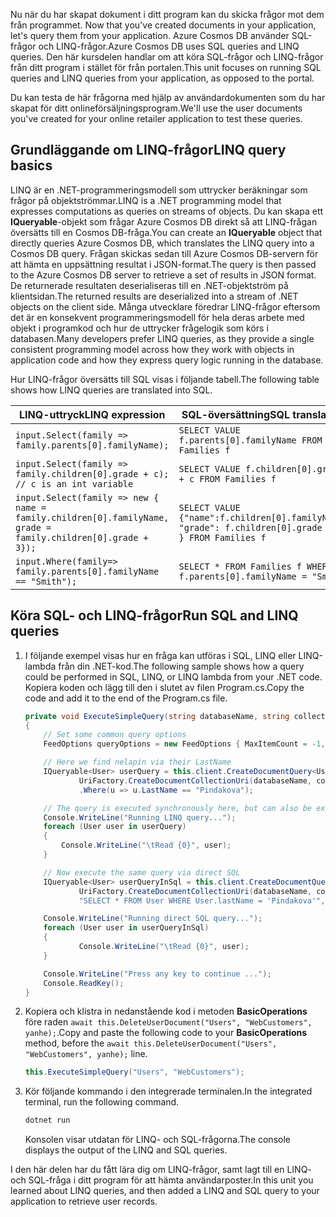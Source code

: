 <span data-ttu-id="54e02-101"><!--TODO: Explain how to do ExecuteNext (pages closer to SDK imp) vs ToList (continuation token)--> Nu när du har skapat dokument i ditt program kan du skicka frågor mot dem från programmet.</span><span class="sxs-lookup"><span data-stu-id="54e02-101"><!--TODO: Explain how to do ExecuteNext (pages closer to SDK imp) vs ToList (continuation token)--> Now that you've created documents in your application, let's query them from your application.</span></span> <span data-ttu-id="54e02-102">Azure Cosmos DB använder SQL-frågor och LINQ-frågor.</span><span class="sxs-lookup"><span data-stu-id="54e02-102">Azure Cosmos DB uses SQL queries and LINQ queries.</span></span> <span data-ttu-id="54e02-103">Den här kursdelen handlar om att köra SQL-frågor och LINQ-frågor från ditt program i stället för från portalen.</span><span class="sxs-lookup"><span data-stu-id="54e02-103">This unit focuses on running SQL queries and LINQ queries from your application, as opposed to the portal.</span></span>

<span data-ttu-id="54e02-104">Du kan testa de här frågorna med hjälp av användardokumenten som du har skapat för ditt onlineförsäljningsprogram.</span><span class="sxs-lookup"><span data-stu-id="54e02-104">We'll use the user documents you've created for your online retailer application to test these queries.</span></span>

## <a name="linq-query-basics"></a><span data-ttu-id="54e02-105">Grundläggande om LINQ-frågor</span><span class="sxs-lookup"><span data-stu-id="54e02-105">LINQ query basics</span></span>

<span data-ttu-id="54e02-106">LINQ är en .NET-programmeringsmodell som uttrycker beräkningar som frågor på objektströmmar.</span><span class="sxs-lookup"><span data-stu-id="54e02-106">LINQ is a .NET programming model that expresses computations as queries on streams of objects.</span></span> <span data-ttu-id="54e02-107">Du kan skapa ett **IQueryable**-objekt som frågar Azure Cosmos DB direkt så att LINQ-frågan översätts till en Cosmos DB-fråga.</span><span class="sxs-lookup"><span data-stu-id="54e02-107">You can create an **IQueryable** object that directly queries Azure Cosmos DB, which translates the LINQ query into a Cosmos DB query.</span></span> <span data-ttu-id="54e02-108">Frågan skickas sedan till Azure Cosmos DB-servern för att hämta en uppsättning resultat i JSON-format.</span><span class="sxs-lookup"><span data-stu-id="54e02-108">The query is then passed to the Azure Cosmos DB server to retrieve a set of results in JSON format.</span></span> <span data-ttu-id="54e02-109">De returnerade resultaten deserialiseras till en .NET-objektström på klientsidan.</span><span class="sxs-lookup"><span data-stu-id="54e02-109">The returned results are deserialized into a stream of .NET objects on the client side.</span></span> <span data-ttu-id="54e02-110">Många utvecklare föredrar LINQ-frågor eftersom det är en konsekvent programmeringsmodell för hela deras arbete med objekt i programkod och hur de uttrycker frågelogik som körs i databasen.</span><span class="sxs-lookup"><span data-stu-id="54e02-110">Many developers prefer LINQ queries, as they provide a single consistent programming model across how they work with objects in application code and how they express query logic running in the database.</span></span>

<span data-ttu-id="54e02-111">Hur LINQ-frågor översätts till SQL visas i följande tabell.</span><span class="sxs-lookup"><span data-stu-id="54e02-111">The following table shows how LINQ queries are translated into SQL.</span></span>

| <span data-ttu-id="54e02-112">LINQ-uttryck</span><span class="sxs-lookup"><span data-stu-id="54e02-112">LINQ expression</span></span> | <span data-ttu-id="54e02-113">SQL-översättning</span><span class="sxs-lookup"><span data-stu-id="54e02-113">SQL translation</span></span> |
|---|---|
| `input.Select(family => family.parents[0].familyName);`| `SELECT VALUE f.parents[0].familyName FROM Families f` |
|`input.Select(family => family.children[0].grade + c); // c is an int variable` | `SELECT VALUE f.children[0].grade + c FROM Families f` |
|`input.Select(family => new { name = family.children[0].familyName, grade = family.children[0].grade + 3});`| `SELECT VALUE {"name":f.children[0].familyName, "grade": f.children[0].grade + 3 } FROM Families f`|
|`input.Where(family=> family.parents[0].familyName == "Smith");`|`SELECT * FROM Families f WHERE f.parents[0].familyName = "Smith"`|

## <a name="run-sql-and-linq-queries"></a><span data-ttu-id="54e02-114">Köra SQL- och LINQ-frågor</span><span class="sxs-lookup"><span data-stu-id="54e02-114">Run SQL and LINQ queries</span></span>

1. <span data-ttu-id="54e02-115">I följande exempel visas hur en fråga kan utföras i SQL, LINQ eller LINQ-lambda från din .NET-kod.</span><span class="sxs-lookup"><span data-stu-id="54e02-115">The following sample shows how a query could be performed in SQL, LINQ, or LINQ lambda from your .NET code.</span></span> <span data-ttu-id="54e02-116">Kopiera koden och lägg till den i slutet av filen Program.cs.</span><span class="sxs-lookup"><span data-stu-id="54e02-116">Copy the code and add it to the end of the Program.cs file.</span></span>

    ```csharp
    private void ExecuteSimpleQuery(string databaseName, string collectionName)
    {
        // Set some common query options
        FeedOptions queryOptions = new FeedOptions { MaxItemCount = -1, EnableCrossPartitionQuery = true };

        // Here we find nelapin via their LastName
        IQueryable<User> userQuery = this.client.CreateDocumentQuery<User>(
                UriFactory.CreateDocumentCollectionUri(databaseName, collectionName), queryOptions)
                .Where(u => u.LastName == "Pindakova");

        // The query is executed synchronously here, but can also be executed asynchronously via the IDocumentQuery<T> interface
        Console.WriteLine("Running LINQ query...");
        foreach (User user in userQuery)
        {
            Console.WriteLine("\tRead {0}", user);
        }

        // Now execute the same query via direct SQL
        IQueryable<User> userQueryInSql = this.client.CreateDocumentQuery<User>(
                UriFactory.CreateDocumentCollectionUri(databaseName, collectionName),
                "SELECT * FROM User WHERE User.lastName = 'Pindakova'", queryOptions );

        Console.WriteLine("Running direct SQL query...");
        foreach (User user in userQueryInSql)
        {
                Console.WriteLine("\tRead {0}", user);
        }

        Console.WriteLine("Press any key to continue ...");
        Console.ReadKey();
    }
    ```

1. <span data-ttu-id="54e02-117">Kopiera och klistra in nedanstående kod i metoden **BasicOperations** före raden `await this.DeleteUserDocument("Users", "WebCustomers", yanhe);`.</span><span class="sxs-lookup"><span data-stu-id="54e02-117">Copy and paste the following code to your **BasicOperations** method, before the `await this.DeleteUserDocument("Users", "WebCustomers", yanhe);` line.</span></span>

    ```csharp
    this.ExecuteSimpleQuery("Users", "WebCustomers");
    ```

1. <span data-ttu-id="54e02-118">Kör följande kommando i den integrerade terminalen.</span><span class="sxs-lookup"><span data-stu-id="54e02-118">In the integrated terminal, run the following command.</span></span>

    ```bash
    dotnet run
    ```

    <span data-ttu-id="54e02-119">Konsolen visar utdatan för LINQ- och SQL-frågorna.</span><span class="sxs-lookup"><span data-stu-id="54e02-119">The console displays the output of the LINQ and SQL queries.</span></span>

<span data-ttu-id="54e02-120">I den här delen har du fått lära dig om LINQ-frågor, samt lagt till en LINQ- och SQL-fråga i ditt program för att hämta användarposter.</span><span class="sxs-lookup"><span data-stu-id="54e02-120">In this unit you learned about LINQ queries, and then added a LINQ and SQL query to your application to retrieve user records.</span></span>
